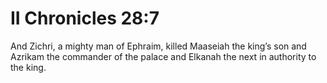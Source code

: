 # II Chronicles 28:7

And Zichri, a mighty man of Ephraim, killed Maaseiah the king’s son and Azrikam the commander of the palace and Elkanah the next in authority to the king.
